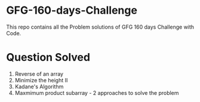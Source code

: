 # GFG-160-days-Challenge
This repo contains all the Problem solutions of GFG 160 days Challenge with Code.

# Question Solved 
1. Reverse of an array
2. Minimize the height II
3. Kadane's Algorithm
4. Maxmimum product subarray - 2 approaches to solve the problem
